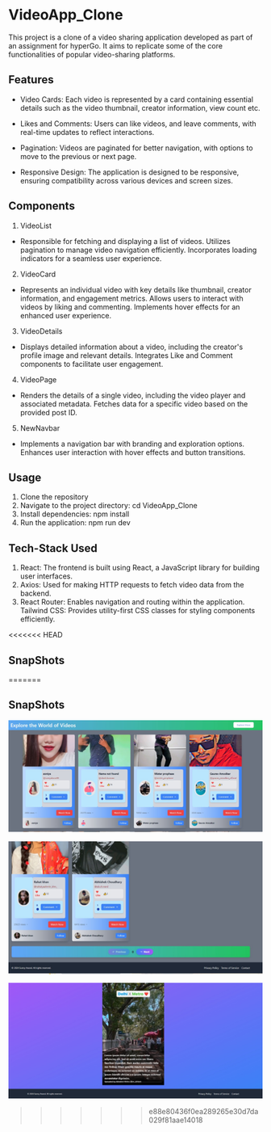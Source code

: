 # VideoApp_Clone
This project is a clone of a video sharing application developed as part of an assignment for hyperGo. It aims to replicate some of the core functionalities of popular video-sharing platforms.

## Features
- Video Cards: Each video is represented by a card containing essential details such as the video thumbnail, creator information, view count etc.

- Likes and Comments: Users can like videos, and leave comments, with real-time updates to reflect interactions.

- Pagination: Videos are paginated for better navigation, with options to move to the previous or next page.

- Responsive Design: The application is designed to be responsive, ensuring compatibility across various devices and screen sizes.

## Components
1. VideoList
- Responsible for fetching and displaying a list of videos.
Utilizes pagination to manage video navigation efficiently.
Incorporates loading indicators for a seamless user experience.
2. VideoCard
- Represents an individual video with key details like thumbnail, creator information, and engagement metrics.
Allows users to interact with videos by liking and commenting.
Implements hover effects for an enhanced user experience.
3. VideoDetails
- Displays detailed information about a video, including the creator's profile image and relevant details.
Integrates Like and Comment components to facilitate user engagement.
4. VideoPage
- Renders the details of a single video, including the video player and associated metadata.
Fetches data for a specific video based on the provided post ID.
5. NewNavbar
- Implements a navigation bar with branding and exploration options.
Enhances user interaction with hover effects and button transitions. 

## Usage
1. Clone the repository
2. Navigate to the project directory: cd VideoApp_Clone
3. Install dependencies: npm install
4. Run the application: npm run dev

## Tech-Stack Used

1. React: The frontend is built using React, a JavaScript library for building user interfaces.
2. Axios: Used for making HTTP requests to fetch video data from the backend.
3. React Router: Enables navigation and routing within the application.
Tailwind CSS: Provides utility-first CSS classes for styling components efficiently.

<<<<<<< HEAD
## SnapShots
=======
## SnapShots
![VideoApp Logo](https://github.com/Imesunny/VideoApp_Clone/blob/main/Image_top.jpeg?raw=true)

![VideoApp Logo](https://github.com/Imesunny/VideoApp_Clone/blob/main/Image_botton.jpeg?raw=true)

![VideoApp Logo](https://github.com/Imesunny/VideoApp_Clone/blob/main/Image_%20VideoPage.jpeg?raw=true)



>>>>>>> e88e80436f0ea289265e30d7da029f81aae14018
